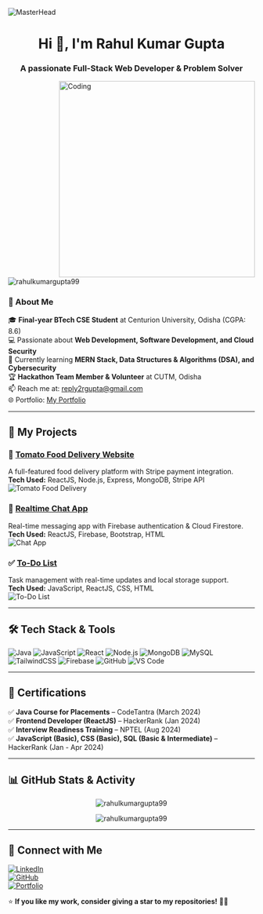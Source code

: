 ![MasterHead](https://mir-s3-cdn-cf.behance.net/project_modules/fs/54b6c068097599.5b50bca476b9b.gif)

<h1 align="center">Hi 👋, I'm Rahul Kumar Gupta</h1>
<h3 align="center">A passionate Full-Stack Web Developer & Problem Solver</h3>

<img align="right" alt="Coding" width="400" src="https://cdn.dribbble.com/users/1162077/screenshots/3848914/programmer.gif">

<p align="left"> <img src="https://komarev.com/ghpvc/?username=rahulkumargupta99&label=Profile%20views&color=0e75b6&style=flat" alt="rahulkumargupta99" /> </p>

### 🔹 About Me
🎓 **Final-year BTech CSE Student** at Centurion University, Odisha (CGPA: 8.6) <br>
💻 Passionate about **Web Development, Software Development, and Cloud Security** <br>
🌱 Currently learning **MERN Stack, Data Structures & Algorithms (DSA), and Cybersecurity** <br>
🏆 **Hackathon Team Member & Volunteer** at CUTM, Odisha <br>
📫 Reach me at: [reply2rgupta@gmail.com](mailto:reply2rgupta@gmail.com) <br>
🌐 Portfolio: [My Portfolio](https://rahul-portfolio-beige.vercel.app/) <br>

---

## 📂 My Projects

### 🍕 [Tomato Food Delivery Website](https://food-del-frontend-fu07.onrender.com/)
A full-featured food delivery platform with Stripe payment integration. <br>
**Tech Used:** ReactJS, Node.js, Express, MongoDB, Stripe API <br>
![Tomato Food Delivery](https://via.placeholder.com/600x300.png?text=Tomato+Food+Delivery+Website)

### 💬 [Realtime Chat App](https://github.com/rahulkumargupta99/Chat-app)
Real-time messaging app with Firebase authentication & Cloud Firestore. <br>
**Tech Used:** ReactJS, Firebase, Bootstrap, HTML <br>
![Chat App](https://via.placeholder.com/600x300.png?text=Realtime+Chat+App)

### ✅ [To-Do List](https://todo-list-app-flax-two.vercel.app/)
Task management with real-time updates and local storage support. <br>
**Tech Used:** JavaScript, ReactJS, CSS, HTML <br>
![To-Do List](https://via.placeholder.com/600x300.png?text=To-Do+List+App)

---

## 🛠 Tech Stack & Tools

![Java](https://img.shields.io/badge/Java-%23ED8B00.svg?style=for-the-badge&logo=openjdk&logoColor=white)
![JavaScript](https://img.shields.io/badge/JavaScript-%23F7DF1E.svg?style=for-the-badge&logo=javascript&logoColor=black)
![React](https://img.shields.io/badge/React-%2361DAFB.svg?style=for-the-badge&logo=react&logoColor=black)
![Node.js](https://img.shields.io/badge/Node.js-%2343853D.svg?style=for-the-badge&logo=node.js&logoColor=white)
![MongoDB](https://img.shields.io/badge/MongoDB-%2347A248.svg?style=for-the-badge&logo=mongodb&logoColor=white)
![MySQL](https://img.shields.io/badge/MySQL-%2300758F.svg?style=for-the-badge&logo=mysql&logoColor=white)
![TailwindCSS](https://img.shields.io/badge/TailwindCSS-%2306B6D4.svg?style=for-the-badge&logo=tailwindcss&logoColor=white)
![Firebase](https://img.shields.io/badge/Firebase-%23FFCA28.svg?style=for-the-badge&logo=firebase&logoColor=black)
![GitHub](https://img.shields.io/badge/GitHub-%23181717.svg?style=for-the-badge&logo=github&logoColor=white)
![VS Code](https://img.shields.io/badge/VS%20Code-%23007ACC.svg?style=for-the-badge&logo=visual-studio-code&logoColor=white)

---

## 🎯 Certifications

✅ **Java Course for Placements** – CodeTantra (March 2024)  
✅ **Frontend Developer (ReactJS)** – HackerRank (Jan 2024)  
✅ **Interview Readiness Training** – NPTEL (Aug 2024)  
✅ **JavaScript (Basic), CSS (Basic), SQL (Basic & Intermediate)** – HackerRank (Jan - Apr 2024)  

---

## 📊 GitHub Stats & Activity

<p align="center">
  <img src="https://github-readme-stats.vercel.app/api?username=rahulkumargupta99&show_icons=true&locale=en" alt="rahulkumargupta99" />
</p>

<p align="center">
  <img src="https://github-readme-streak-stats.herokuapp.com/?user=rahulkumargupta99&" alt="rahulkumargupta99" />
</p>

---

## 🔗 Connect with Me

[![LinkedIn](https://img.shields.io/badge/LinkedIn-%230077B5.svg?style=for-the-badge&logo=linkedin&logoColor=white)](https://www.linkedin.com/in/rahul-kumar-gupta-93a9b3283/)  
[![GitHub](https://img.shields.io/badge/GitHub-%23181717.svg?style=for-the-badge&logo=github&logoColor=white)](https://github.com/rahulkumargupta99)  
[![Portfolio](https://img.shields.io/badge/Portfolio-%23000000.svg?style=for-the-badge&logo=vercel&logoColor=white)](https://rahul-portfolio-beige.vercel.app/)  

⭐ **If you like my work, consider giving a star to my repositories!** 🚀✨
